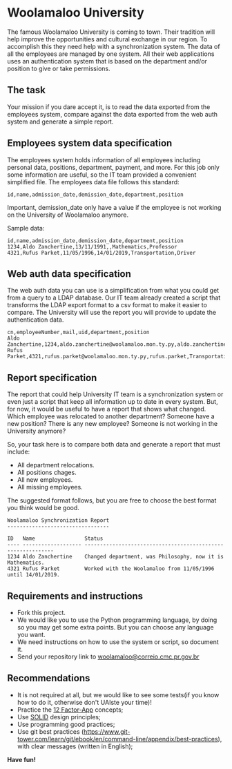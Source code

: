 # Woolamaloo University

The famous Woolamaloo University is coming to town.
Their tradition will help improve the opportunities and cultural exchange in our region.
To accomplish this they need help with a synchronization system.
The data of all the employees are managed by one system.
All their web applications uses an authentication system that is based on the department and/or position to give or take permissions.

## The task

Your mission if you dare accept it, is to read the data exported from the employees system, compare against the data exported from the web auth system and generate a simple report.

## Employees system data specification

The employees system holds information of all employees including personal data, positions, department, payment, and more.
For this job only some information are useful, so the IT team provided a convenient simplified file.
The employees data file follows this standard:

```
id,name,admission_date,demission_date,department,position
```

Important, demission_date only have a value if the employee is not working on the University of Woolamaloo anymore.

Sample data:

```
id,name,admission_date,demission_date,department,position
1234,Aldo Zanchertine,13/11/1991,,Mathematics,Professor
4321,Rufus Parket,11/05/1996,14/01/2019,Transportation,Driver
```

## Web auth data specification

The web auth data you can use is a simplification from what you could get from a query to a LDAP database. Our IT team already created a script that transforms the LDAP export format to a csv format to make it easier to compare. The University will use the report you will provide to update the authentication data.

```
cn,employeeNumber,mail,uid,department,position
Aldo Zanchertine,1234,aldo.zanchertine@woolamaloo.mon.ty.py,aldo.zanchertine,Philosophy,Professor
Rufus Parket,4321,rufus.parket@woolamaloo.mon.ty.py,rufus.parket,Transportation,Driver
```

## Report specification

The report that could help University IT team is a synchronization system or even just a script that keep all information up to date in every system.
But, for now, it would be useful to have a report that shows what changed. Which employee was relocated to another department? Someone have a new position? There is any new employee? Someone is not working in the University anymore?

So, your task here is to compare both data and generate a report that must include:

  - All department relocations.
  - All positions chages.
  - All new employees.
  - All missing employees.

The suggested format follows, but you are free to choose the best format you think would be good.

```
Woolamaloo Synchronization Report
---------------------------------

ID   Name                Status
---- ------------------- ------------------------------------------------------------
1234 Aldo Zanchertine    Changed department, was Philosophy, now it is Mathematics.
4321 Rufus Parket        Worked with the Woolamaloo from 11/05/1996 until 14/01/2019.
```

## Requirements and instructions

  - Fork this project.
  - We would like you to use the Python programming language, by doing so you may get some extra points. But you can choose any language you want.
  - We need instructions on how to use the system or script, so document it.
  - Send your repository link to woolamaloo@correio.cmc.pr.gov.br

## Recommendations

  * It is not required at all, but we would like to see some tests(if you know how to do it, otherwise don't UAIste your time)!
  * Practice the [12 Factor-App](http://12factor.net) concepts;
  * Use [SOLID](https://en.wikipedia.org/wiki/SOLID_(object-oriented_design))
  design principles;
  * Use programming good practices;
  * Use git best practices (https://www.git-tower.com/learn/git/ebook/en/command-line/appendix/best-practices),
    with clear messages (written in English);

  **Have fun!**
    
